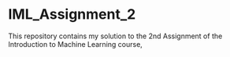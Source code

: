 # IML_Assignment_2
 This repository contains my solution to the 2nd Assignment of the Introduction to Machine Learning course,
